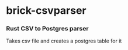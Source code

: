 # brick-csvparser

### Rust CSV to Postgres parser

Takes csv file and creates a postgres table for it
